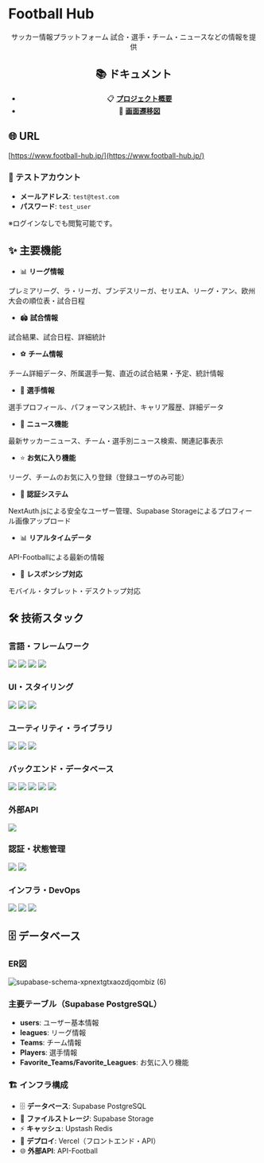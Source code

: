 # Football Hub

<div align="center">

サッカー情報プラットフォーム
試合・選手・チーム・ニュースなどの情報を提供

## 📚 ドキュメント

- 📋 **[プロジェクト概要](docs/PROJECT_OVERVIEW.md)**
- 🔄 **[画面遷移図](docs/SCREEN_TRANSITION.md)**
</div>

## 🌐 URL

[https://www.football-hub.jp/](https://www.football-hub.jp/)

### 🔑 テストアカウント

- **メールアドレス**: `test@test.com`
- **パスワード**: `test_user`

※ログインなしでも閲覧可能です。

## ✨ 主要機能

- 📊 **リーグ情報**

プレミアリーグ、ラ・リーガ、ブンデスリーガ、セリエA、リーグ・アン、欧州大会の順位表・試合日程

- 🏟️ **試合情報**

試合結果、試合日程、詳細統計

- ⚽ **チーム情報**

チーム詳細データ、所属選手一覧、直近の試合結果・予定、統計情報

- 👤 **選手情報**

選手プロフィール、パフォーマンス統計、キャリア履歴、詳細データ

- 📰 **ニュース機能**

最新サッカーニュース、チーム・選手別ニュース検索、関連記事表示

- ⭐ **お気に入り機能**

リーグ、チームのお気に入り登録（登録ユーザのみ可能）

- 🔐 **認証システム**

NextAuth.jsによる安全なユーザー管理、Supabase Storageによるプロフィール画像アップロード

- 📊 **リアルタイムデータ**

API-Footballによる最新の情報

- 📱 **レスポンシブ対応**

モバイル・タブレット・デスクトップ対応

## 🛠 技術スタック

### 言語・フレームワーク

<img src="https://img.shields.io/badge/React-18.2.0-61DAFB?style=for-the-badge&logo=react&logoColor=black">
<img src="https://img.shields.io/badge/Next.js-15.3.2-000000?style=for-the-badge&logo=next.js&logoColor=white">
<img src="https://img.shields.io/badge/TypeScript-5.2.2-007ACC?style=for-the-badge&logo=typescript&logoColor=white">
<img src="https://img.shields.io/badge/Node.js-20.17.30-339933?style=for-the-badge&logo=node.js&logoColor=white">

### UI・スタイリング

<img src="https://img.shields.io/badge/Tailwind_CSS-4.1.3-06B6D4?style=for-the-badge&logo=tailwindcss&logoColor=white">
<img src="https://img.shields.io/badge/Lucide_React-0.487.0-000000?style=for-the-badge&logo=lucide&logoColor=white">
<img src="https://img.shields.io/badge/Recharts-2.15.2-8884D8?style=for-the-badge&logo=recharts&logoColor=white">

### ユーティリティ・ライブラリ

<img src="https://img.shields.io/badge/date--fns-4.1.0-770C56?style=for-the-badge&logo=date-fns&logoColor=white">
<img src="https://img.shields.io/badge/clsx-2.1.1-FF6B6B?style=for-the-badge&logoColor=white">
<img src="https://img.shields.io/badge/zod-3.24.2-3E67B1?style=for-the-badge&logoColor=white">

### バックエンド・データベース

<img src="https://img.shields.io/badge/Prisma-5.22.0-2D3748?style=for-the-badge&logo=prisma&logoColor=white">
<img src="https://img.shields.io/badge/PostgreSQL-Latest-336791?style=for-the-badge&logo=postgresql&logoColor=white">
<img src="https://img.shields.io/badge/Supabase-2.49.8-3ECF8E?style=for-the-badge&logo=supabase&logoColor=white">
<img src="https://img.shields.io/badge/Supabase_Storage-Latest-3ECF8E?style=for-the-badge&logo=supabase&logoColor=white">
<img src="https://img.shields.io/badge/Upstash_Redis-1.34.6-DC382D?style=for-the-badge&logo=redis&logoColor=white">

### 外部API

<img src="https://img.shields.io/badge/API--Football-Latest-FF6B35?style=for-the-badge&logoColor=white">

### 認証・状態管理

<img src="https://img.shields.io/badge/NextAuth.js-4.24.11-000000?style=for-the-badge&logo=next.js&logoColor=white">
<img src="https://img.shields.io/badge/Zustand-5.0.3-000000?style=for-the-badge&logo=react&logoColor=white">

### インフラ・DevOps

<img src="https://img.shields.io/badge/Vercel-Latest-000000?style=for-the-badge&logo=vercel&logoColor=white">
<img src="https://img.shields.io/badge/Docker-Latest-2496ED?style=for-the-badge&logo=docker&logoColor=white">
<img src="https://img.shields.io/badge/Docker_Compose-Latest-2496ED?style=for-the-badge&logo=docker&logoColor=white">

## 🗄️ データベース

### ER図

![supabase-schema-xpnextgtxaozdjqombiz (6)](https://github.com/user-attachments/assets/5a84cbdd-8492-495d-8f62-2f336a6c9d4b)

### 主要テーブル（Supabase PostgreSQL）

- **users**: ユーザー基本情報
- **leagues**: リーグ情報
- **Teams**: チーム情報
- **Players**: 選手情報
- **Favorite_Teams/Favorite_Leagues**: お気に入り機能

### 🏗️ インフラ構成

- 🗄️ **データベース**: Supabase PostgreSQL
- 📁 **ファイルストレージ**: Supabase Storage
- ⚡ **キャッシュ**: Upstash Redis
- 🚀 **デプロイ**: Vercel（フロントエンド・API）
- 🌐 **外部API**: API-Football
